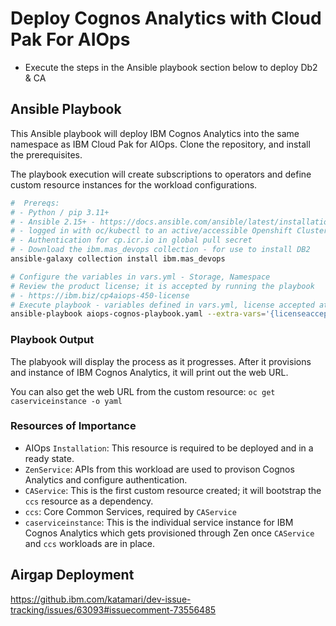 # Deploy Cognos Analytics with Cloud Pak For AIOps


- Execute the steps in the Ansible playbook section below to deploy Db2 & CA

## Ansible Playbook

This Ansible playbook will deploy IBM Cognos Analytics into the same namespace as IBM Cloud Pak for AIOps.
Clone the repository, and install the prerequisites.

The playbook execution will create subscriptions to operators and define custom resource instances for the workload configurations.


```sh
#  Prereqs: 
# - Python / pip 3.11+
# - Ansible 2.15+ - https://docs.ansible.com/ansible/latest/installation_guide/intro_installation.html
# - logged in with oc/kubectl to an active/accessible Openshift Cluster; it will use the local kubeconfig to perform the actions
# - Authentication for cp.icr.io in global pull secret
# - Download the ibm.mas_devops collection - for use to install DB2
ansible-galaxy collection install ibm.mas_devops

# Configure the variables in vars.yml - Storage, Namespace
# Review the product license; it is accepted by running the playbook
# - https://ibm.biz/cp4aiops-450-license
# Execute playbook - variables defined in vars.yml, license accepted at command execution
ansible-playbook aiops-cognos-playbook.yaml --extra-vars='{licenseaccept: true}'
```

### Playbook Output
The plabyook will display the process as it progresses. After it provisions and instance of IBM Cognos Analytics, it will print out the web URL. 

You can also get the web URL from the custom resource:
`oc get caserviceinstance -o yaml`

### Resources of Importance
- AIOps `Installation`: This resource is required to be deployed and in a ready state.
- `ZenService`: APIs from this workload are used to provison Cognos Analytics and configure authentication.
- `CAService`: This is the first custom resource created; it will bootstrap the `ccs` resource as a dependency.
- `ccs`: Core Common Services, required by `CAService`
- `caserviceinstance`: This is the individual service instance for IBM Cognos Analytics which gets provisioned through Zen once `CAService` and `ccs` workloads are in place.

## Airgap Deployment
https://github.ibm.com/katamari/dev-issue-tracking/issues/63093#issuecomment-73556485
